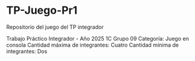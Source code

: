 # TP-Juego-Pr1
Repositorio del juego del TP integrador

Trabajo Práctico Integrador - Año 2025 1C
      Grupo 09
Categoría: Juego en consola
Cantidad máxima de integrantes: Cuatro
Cantidad mínima de integrantes: Dos


